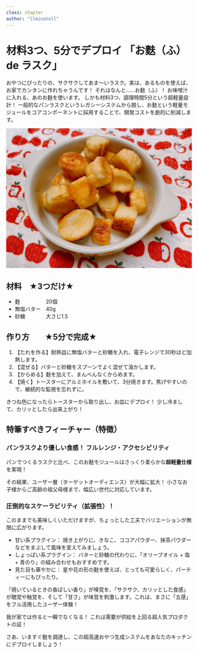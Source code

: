 ```yaml
---
class: chapter
author: "llminatoll"
---
```


# 材料3つ、5分でデプロイ 「お麩（ふ） de ラスク」

おやつにぴったりの、サクサクしてあま〜いラスク。実は、あるものを使えば、お家でカンタンに作れちゃうんです！
それはなんと……お麩（ふ）！ お味噌汁に入れる、あのお麩を使います。
しかも材料3つ、調理時間5分という超軽量設計！
一般的なパンラスクというレガシーシステムから脱し、お麩という軽量モジュールをコアコンポーネントに採用することで、開発コストを劇的に削減します。

![麩でつくるラスク](images/chap-llminatoll/1_rusk.jpg)

## 材料　★3つだけ★

- 麩　　　　　20個
- 無塩バター　40g
- 砂糖　　　　大さじ1.5

## 作り方　　★5分で完成★

1. 【たれを作る】耐熱皿に無塩バターと砂糖を入れ、電子レンジで30秒ほど加熱します。
2. 【混ぜる】バターと砂糖をスプーンでよく混ぜて溶かします。
3. 【からめる】麩を加えて、まんべんなくからめます。
4. 【焼く】トースターにアルミホイルを敷いて、3分焼きます。焦げやすいので、継続的な監視を忘れずに。

きつね色になったらトースターから取り出し、お皿にデプロイ！
少し冷まして、カリッとしたら出来上がり！

## 特筆すべきフィーチャー（特徴）

### パンラスクより優しい食感！ フルレンジ・アクセシビリティ

パンでつくるラスクと比べ、このお麩モジュールはさっくり柔らかな**超軽量仕様**を実現！

その結果、ユーザー層（ターゲットオーディエンス）が大幅に拡大！ 小さなお子様からご高齢の祖父母様まで、幅広い世代に対応しています。

### 圧倒的なスケーラビリティ（拡張性）！

このままでも美味しくいただけますが、ちょっとした工夫でバリエーションが無限に広がります。

- 甘い系プラグイン： 焼き上がりに、きなこ、ココアパウダー、抹茶パウダーなどをまぶして風味を変えてみましょう。
- しょっぱい系プラグイン： バターと砂糖の代わりに、「オリーブオイル + 塩 + 青のり」の組み合わせもおすすめです。
- 見た目も華やかに： 星や花の形の麩を使えば、とっても可愛らしく、パーティーにもぴったり。

「焼いているときの香ばしい香り」が嗅覚を、「サクサク、カリッとした食感」が聴覚や触覚を、そして「甘さ」が味覚を刺激します。これは、まさに「五感」をフル活用したユーザー体験！

我が家では作ると一瞬でなくなる！ これは需要が供給を上回る超人気プロダクトの証！

さあ、いますぐ麩を調達し、この超高速おやつ生成システムをあなたのキッチンにデプロイしましょう！